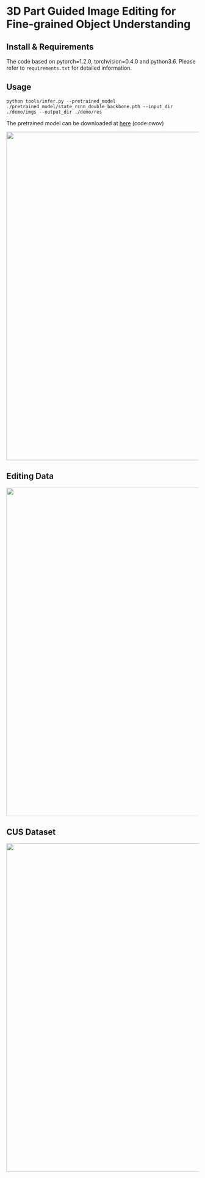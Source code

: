 # 3D Part Guided Image Editing for Fine-grained Object Understanding

## Install & Requirements
The code based on pytorch=1.2.0, torchvision=0.4.0 and python3.6. Please refer to `requirements.txt` for detailed information.

## Usage
```
python tools/infer.py --pretrained_model ./pretrained_model/state_rcnn_double_backbone.pth --input_dir ./demo/imgs --output_dir ./demo/res
```
The pretrained model can be downloaded at [here](https://pan.baidu.com/s/1JzErnI4S0WV-ME4cNQd2xg) (code:owov)


<img src="https://github.com/zongdai/EditingForDNN/blob/master/image/infer_result.jpg" width="860"/>


## Editing Data
<img src="https://github.com/zongdai/EditingForDNN/blob/master/image/editing_images.jpg" width="860"/>

## CUS Dataset
<img src="https://github.com/zongdai/EditingForDNN/blob/master/image/CUS_images.jpg" width="860"/>
